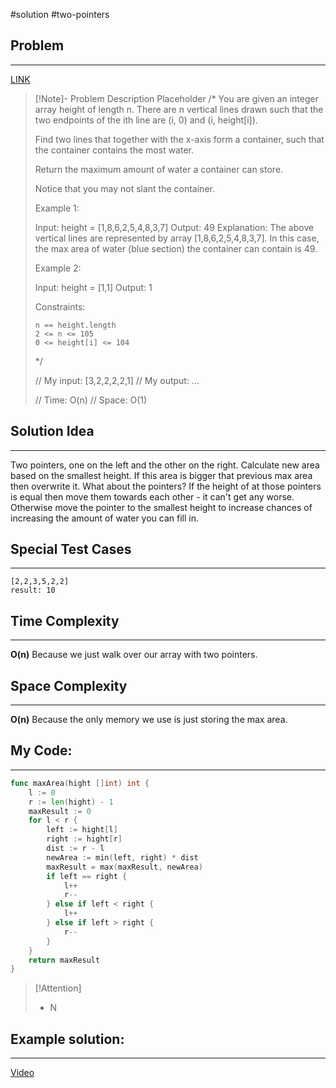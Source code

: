 #solution 
#two-pointers 
## Problem
___
 [LINK](https://leetcode.com/problems/container-with-most-water/description/)
 
>[!Note]- Problem Description
> Placeholder
> /*
> You are given an integer array height of length n. There are n vertical lines drawn such that the two endpoints of the ith line are (i, 0) and (i, height[i]).
> 
> Find two lines that together with the x-axis form a container, such that the container contains the most water.
> 
> Return the maximum amount of water a container can store.
> 
> Notice that you may not slant the container.
> 
>  
> 
> Example 1:
> 
> Input: height = [1,8,6,2,5,4,8,3,7]
> Output: 49
> Explanation: The above vertical lines are represented by array [1,8,6,2,5,4,8,3,7]. In this case, the max area of water (blue section) the container can contain is 49.
> 
> Example 2:
> 
> Input: height = [1,1]
> Output: 1
> 
>  
> 
> Constraints:
> 
>     n == height.length
>     2 <= n <= 105
>     0 <= height[i] <= 104
> 
> */
> 
> // My input: [3,2,2,2,2,1]
> // My output: ...
> 
> 
> // Time: O(n)
> // Space: O(1)

## Solution Idea
___
Two pointers, one on the left and the other on the right. Calculate new area based on the smallest height. If this area is bigger that previous max area then overwrite it.
What about the pointers? If the height of at those pointers is equal then move them towards each other - it can't get any worse. Otherwise move the pointer to the smallest height to increase chances of increasing the amount of water you can fill in.


## Special Test Cases
___
```
[2,2,3,5,2,2]
result: 10
```

## Time Complexity
___
**O(n)** 
Because we just walk over our array with two pointers.

## Space Complexity
___
**O(n)**
Because the only memory we use is just storing the max area.

## My Code:
___
```go
func maxArea(hight []int) int {
    l := 0
    r := len(hight) - 1
    maxResult := 0
    for l < r {
        left := hight[l]
        right := hight[r]
        dist := r - l
        newArea := min(left, right) * dist
        maxResult = max(maxResult, newArea)
        if left == right {
            l++
            r--
        } else if left < right {
            l++
        } else if left > right {
            r--
        }
    }
    return maxResult
}

```

> [!Attention]
> - N


## Example solution:
___
[Video](VIDEO_LINK)

```go


```